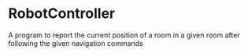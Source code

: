 # RobotController
A program to report the current position of a room in a given room after following the given navigation commands

